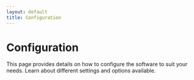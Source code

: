 ```yaml
---
layout: default
title: Configuration
---
```

# Configuration
This page provides details on how to configure the software to suit your needs. Learn about different settings and options available.